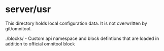 # server/usr

This directory holds local configuration data. It is not overwritten by git/omnitool.

./blocks/ - Custom api namespace and block defintions that are loaded in addition to official omnitool block
